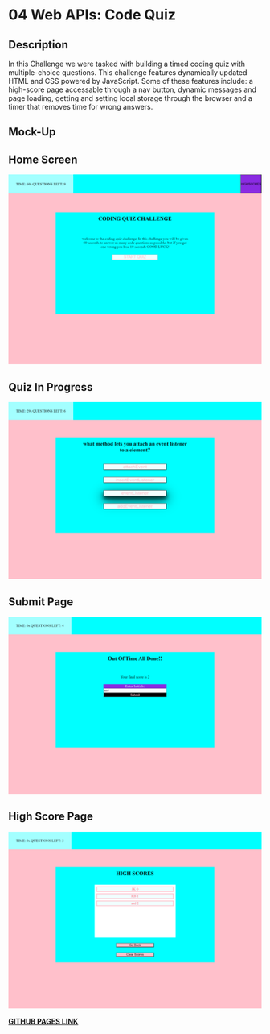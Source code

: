# 04 Web APIs: Code Quiz

## Description 

In this Challenge we were tasked with building a timed coding quiz with multiple-choice questions. This challenge features dynamically updated HTML and CSS powered by JavaScript. Some of these features include: a high-score page accessable through a nav button, dynamic messages and page loading, getting and setting local storage through the browser and a timer that removes time for wrong answers. 


## Mock-Up

## Home Screen
![mock-up image home screen](./Assets/_C__Users_Dylan_Documents_School_Homework_Challenges_code-quiz-challenge_index.html.png)

## Quiz In Progress
![mock-up image quiz in progress](./Assets/_C__Users_Dylan_Documents_School_Homework_Challenges_code-quiz-challenge_index.html%20(4).png)

## Submit Page
![mock-up image score submit page](./Assets/_C__Users_Dylan_Documents_School_Homework_Challenges_code-quiz-challenge_index.html%20(2).png)

## High Score Page
![mock-up image high score page](./Assets/_C__Users_Dylan_Documents_School_Homework_Challenges_code-quiz-challenge_index.html%20(3).png)


[**GITHUB PAGES LINK**](https://dlonmusk.github.io/code-quiz-challenge/)